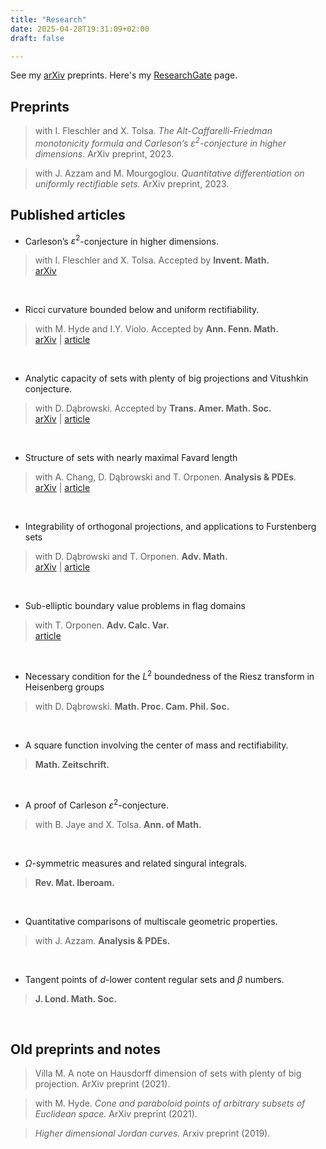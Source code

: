 ```yaml
---
title: "Research"
date: 2025-04-28T19:31:09+02:00
draft: false

---
```


See my [arXiv](https://arxiv.org/search/math?query=Villa%2C+Michele&searchtype=author&abstracts=hide&order=-announced_date_first&size=50) preprints. Here's my [ResearchGate](https://www.researchgate.net/profile/Michele-Villa?ev=hdr_xprf) page.


## Preprints


> with I. Fleschler and X. Tolsa. *The Alt-Caffarelli-Friedman monotonicity formula
and Carleson’s $\varepsilon^2$-conjecture in higher dimensions*. ArXiv preprint, 2023.

> with J. Azzam and M. Mourgoglou. *Quantitative differentiation on uniformly
rectifiable sets.* ArXiv preprint, 2023.




## Published articles

* Carleson’s $\varepsilon^2$-conjecture in higher dimensions.
> with I. Fleschler and X. Tolsa. Accepted by **Invent. Math.**  
> [arXiv](https://arxiv.org/abs/2310.12316)

$~$

 * Ricci curvature bounded below and uniform rectifiability.
 > with M. Hyde and I.Y. Violo. Accepted by **Ann. Fenn. Math.**   
 > [arXiv](https://arxiv.org/abs/2311.09907) | [article](https://doi.org/10.54330/afm.153338)


$~$
 

* Analytic capacity of sets with plenty of big projections
and Vitushkin conjecture.
> with D. Dąbrowski. Accepted by **Trans. Amer. Math. Soc.**    
> [arXiv](https://arxiv.org/abs/2204.05804) | [article](https://doi.org/10.1090/tran/9265)
	
$$~$$	
	
	
* Structure of sets with nearly maximal Favard length
> with A. Chang, D. Dąbrowski and T. Orponen. **Analysis & PDEs**.   
> [arXiv](https://arxiv.org/abs/2203.01279) | [article](10.2140/apde.2024.17.1473)	

$$~$$

* Integrability of orthogonal projections, and
applications to Furstenberg sets
> with  D. Dąbrowski and T. Orponen. **Adv. Math.**     
> [arXiv](https://arxiv.org/abs/2107.04471) | [article](https://doi.org/10.1016/j.aim.2022.108567)

$$~$$

* Sub-elliptic boundary value problems in flag domains
> with T. Orponen. **Adv. Calc. Var.**   
> [article](https://doi.org/10.1515/acv-2021-0077)

$$~$$

* Necessary condition for the $L^2$ boundedness of the Riesz
transform in Heisenberg groups
> with D. Dąbrowski. **Math. Proc. Cam. Phil. Soc.**

$$~$$

* A square function involving the center of mass and rectifiability.
> **Math. Zeitschrift.**

$$~$$

* A proof of Carleson $\varepsilon^2$-conjecture.
> with B. Jaye and X. Tolsa. **Ann. of Math.**

$$~$$

* $Ω$-symmetric measures and related singural integrals.	
> **Rev. Mat. Iberoam.**


$$~$$

* Quantitative comparisons of multiscale geometric properties.
> with J. Azzam. **Analysis & PDEs.** 

$$~$$

* Tangent points of $d$-lower content regular sets and $\beta$ numbers.
> **J. Lond. Math. Soc.**

$$~$$

## Old preprints and notes


> Villa M. A note on Hausdorff dimension of sets with plenty of big projection. ArXiv
preprint (2021).

> with M. Hyde. *Cone and paraboloid points of arbitrary subsets of Euclidean
space.* ArXiv preprint (2021).

> *Higher dimensional Jordan curves.* Arxiv preprint (2019).


